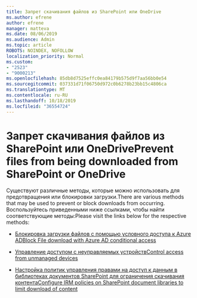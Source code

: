 ```yaml
---
title: Запрет скачивания файлов из SharePoint или OneDrive
ms.author: efrene
author: efrene
manager: matteva
ms.date: 08/06/2019
ms.audience: Admin
ms.topic: article
ROBOTS: NOINDEX, NOFOLLOW
localization_priority: Normal
ms.custom:
- "2523"
- "9000213"
ms.openlocfilehash: 85db8d7525effc0ea84179b575d9f7aa56bb0e54
ms.sourcegitcommit: 037331d71f06750d972c0b6278b23bb15c4806ca
ms.translationtype: MT
ms.contentlocale: ru-RU
ms.lasthandoff: 10/18/2019
ms.locfileid: "36554724"
---
```

# <a name="prevent-files-from-being-downloaded-from-sharepoint-or-onedrive"></a><span data-ttu-id="60738-102">Запрет скачивания файлов из SharePoint или OneDrive</span><span class="sxs-lookup"><span data-stu-id="60738-102">Prevent files from being downloaded from SharePoint or OneDrive</span></span>

<span data-ttu-id="60738-103">Существуют различные методы, которые можно использовать для предотвращения или блокировки загрузки.</span><span class="sxs-lookup"><span data-stu-id="60738-103">There are various methods that may be used to prevent or block downloads from occurring.</span></span> <span data-ttu-id="60738-104">Воспользуйтесь приведенными ниже ссылками, чтобы найти соответствующие методы:</span><span class="sxs-lookup"><span data-stu-id="60738-104">Please visit the links below for the respective methods:</span></span>

- [<span data-ttu-id="60738-105">Блокировка загрузки файлов с помощью условного доступа к Azure AD</span><span class="sxs-lookup"><span data-stu-id="60738-105">Block File download with Azure AD conditional access</span></span>](https://docs.microsoft.com/cloud-app-security/use-case-proxy-block-session-aad#create-a-block-download-policy-for-unmanaged-devices)

- [<span data-ttu-id="60738-106">Управление доступом с неуправляемых устройств</span><span class="sxs-lookup"><span data-stu-id="60738-106">Control access from unmanaged devices</span></span>](https://docs.microsoft.com/sharepoint/control-access-from-unmanaged-devices)

- [<span data-ttu-id="60738-107">Настройка политик управления правами на доступ к данным в библиотеках документов SharePoint для ограничения скачивания контента</span><span class="sxs-lookup"><span data-stu-id="60738-107">Configure IRM policies on SharePoint document libraries to limit download of content</span></span>](https://docs.microsoft.com/office365/securitycompliance/set-up-irm-in-sp-admin-center)
